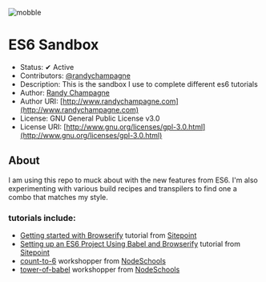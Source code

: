 ![mobble](http://cloud.scott.ee/images/mobble.png)

# ES6 Sandbox

* Status: ✔ Active
* Contributors: [@randychampagne](http://twitter.com/randychampagne)
* Description: This is the sandbox I use to complete different es6 tutorials
* Author: [Randy Champagne](http://www.randychampagne.com)
* Author URI: [http://www.randychampagne.com](http://www.randychampagne.com)
* License: GNU General Public License v3.0
* License URI: [http://www.gnu.org/licenses/gpl-3.0.html](http://www.gnu.org/licenses/gpl-3.0.html)




## About

I am using this repo to muck about with the new features from ES6. I'm also experimenting with various build recipes and transpilers to find one a combo that matches my style.



### tutorials include:

* [Getting started with Browserify](http://www.sitepoint.com/getting-started-browserify/) tutorial from [Sitepoint](http://www.sitepoint.com/)
* [Setting up an ES6 Project Using Babel and Browserify](http://www.sitepoint.com/setting-up-es6-project-using-babel-browserify/) tutorial from [Sitepoint](http://www.sitepoint.com/)
* [count-to-6](https://github.com/domenic/count-to-6) workshopper from [NodeSchools](http://nodeschool.io/)
* [tower-of-babel](https://github.com/yosuke-furukawa/tower-of-babel) workshopper from [NodeSchools](http://nodeschool.io/)